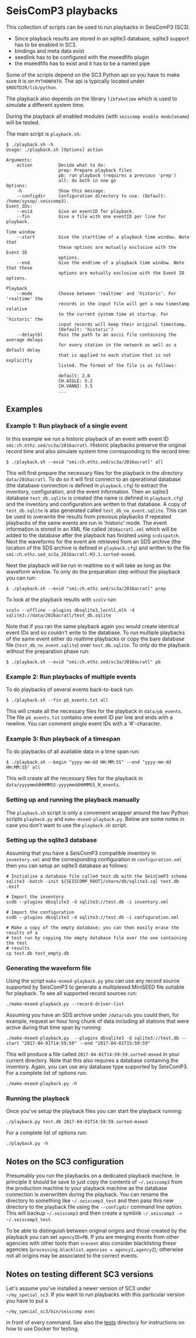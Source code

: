 # SeisComP3 playbacks

This collection of scripts can be used to run playbacks in SeisComP3 (SC3).

- Since playback results are stored in an sqlite3 database, sqlite3 support has to be
enabled in SC3.
- bindings and meta data exist
- seedlink has to be configured with the mseedfifo plugin
- the mseedfifo has to exist and it has to be a named pipe

Some of the scripts depend on the SC3 Python api so you have to make sure
it is on `PYTHONPATH`. The api is typically located under `$ROOTDIR/lib/python`.

The playback also depends on the library `libfaketime` which is used to simulate
a different system time.

During the playback all enabled modules (with `seiscomp enable modulename`) will
be tested.

The main script is `playback.sh`:

    $ ./playback.sh -h
    Usage: ./playback.sh [Options] action

    Arguments:
        action          Decide what to do:
                        prep: Prepare playback files
                        pb: run playback (requires a previous 'prep')
                        all: do both in one go
    Options:
        -h              Show this message.
        --configdir     Configuration directory to use. (Default: /home/sysop/.seiscomp3).
    Event IDs:
        --evid          Give an eventID for playback.
        --fin           Give a file with one eventID per line for playback.

    Time window
        --start         Give the starttime of a playback time window. Note that
                        these options are mutually exclusive with the Event ID
                        options.
        --end           Give the endtime of a playback time window. Note that these
                        options are mutually exclusive with the Event ID options.

    Playback
        --mode          Choose between 'realtime' and 'historic'. For 'realtime' the
                        records in the input file will get a new timestamp relative
                        to the current system time at startup. For 'historic' the
                        input records will keep their original timestamp.
                        (Default: 'historic')
        --delaytbl      Pass the path to an ascii file containing the average delays
                        for every station in the network as well as a default delay
                        that is applied to each station that is not explicitly
                        listed. The format of the file is as follows:

                        default: 2.0
                        CH.AIGLE: 5.2
                        CH.VANNI: 3.5
                        ...




## Examples
### Example 1: Run playback of a single event

In this example we run a historic playback of an event with event ID
`smi:ch.ethz.sed/sc3a/2016acratl`. Historic playbacks preserve the original
record time and also simulate system time corresponding to the record time:

    $ ./playback.sh --evid "smi:ch.ethz.sed/sc3a/2016acratl" all

This will first prepare the necessary files for the playback in the directory `data/2016acratl`. To do so it will first connect to an operational database (the database connection is defined in `playback.cfg`) to extract the inventory,
configuration, and the event information. Then an sqlite3 database `test_db.sqlite`
is created (the name is defined in `playback.cfg`) and the inventory and configuration are written to that database. A copy of `test_db.sqlite` is also generated called `test_db_no_event.sqlite`. This can be
used to overwrite the results from previous playbacks if repeated playbacks of
the same events are run in 'historic' mode. The event information is stored in an
XML file called `2016acratl.xml` which will be added to the database after the
playback has finished using `scdispatch`. Next the waveforms for the event are
retrieved from an SDS archive (the location of the SDS archive is defined in
`playback.cfg`) and written to the file `smi:ch.ethz.sed_sc3a_2016acratl-M3.1.sorted-mseed`.

Next the playback will be run in realtime so it will take as long as the
waveform window. To only do the preparation step without the playback you can run:

    $ ./playback.sh --evid "smi:ch.ethz.sed/sc3a/2016acratl" prep

To look at the playback results with `scolv` run:

    scolv --offline --plugins dbsqlite3,locnll,mlh -d sqlite3://data/2016acratl/test_db.sqlite

Note that if you ran the same playback again you would create identical event IDs
and so couldn't write to the database. To run multiple playbacks of the same event
either do realtime playbacks or copy the bare database file
(`test_db_no_event.sqlite`) over `test_db.sqlite`. To only do the playback
without the preparation phase run:

    $ ./playback.sh --evid "smi:ch.ethz.sed/sc3a/2016acratl" pb

### Example 2: Run playbacks of multiple events

To do playbacks of several events back-to-back run:

    $ ./playback.sh --fin pb_events.txt all

This will create all the necessary files for the playback in `data/pb_events`.
The file `pb_events.txt` contains one event ID per line and ends with a newline.
You can comment single event IDs with a '#'-character.


### Example 3: Run playback of a timespan


To do playbacks of all available data in a time span run:

    $ ./playback.sh --begin "yyyy-mm-dd HH:MM:SS" --end "yyyy-mm-dd HH:MM:SS" all

This will create all the necessary files for the playback in `data/yyyymmddHHMMSS-yyyymmddHHMMSS_N_events`.

### Setting up and running the playback manually
The `playback.sh` script is only a convenient wrapper around the two Python
scripts `playback.py` and `make-mseed-playback.py`. Below are some notes in case
you don't want to use the `playback.sh` script.

### Setting up the sqlite3 database
Assuming that you have a SeisComP3 compatible inventory in `inventory.xml` and
the corresponding configuration in `configuration.xml` then you can setup an
sqlite3 database as follows:

```
# Initialise a database file called test.db with the SeisComP3 schema
sqlite3 -batch -init ${SEISCOMP_ROOT}/share/db/sqlite3.sql test.db .exit

# Import the inventory
scdb --plugins dbsqlite3 -d sqlite3://test.db -i inventory.xml

# Import the configuration
scdb --plugins dbsqlite3 -d sqlite3://test.db -i configuration.xml

# Make a copy of the empty database; you can then easily erase the results of a
# test run by copying the empty database file over the one containing the test
# results   
cp test.db test_empty.db
```

### Generating the waveform file
Using the script `make-mseed-playback.py` you can use any record source
supported by SeisComP3 to generate a multiplexed MiniSEED file suitable for
playback. To see all supported record sources run:
```
./make-mseed-playback.py --record-driver-list
```

Assuming you have an SDS archive under `/data/sds` you could then, for example,
request an hour long chunk of data including all stations that were active
during that time span by running:

```
./make-mseed-playback.py  --plugins dbsqlite3 -d sqlite3://test.db --start "2017-04-01T14:59:59" --end "2017-04-01T15:59:59"
```
This will produce a file called `2017-04-01T14:59:59.sorted-mseed` in your
current directory. Note that this also requires a database containing the
inventory. Again, you can use any database type supported by SeisComP3. For a
complete list of options run:
```
./make-mseed-playback.py -h
```

### Running the playback
Once you've setup the playback files you can start the playback running:
```
./playback.py test.db 2017-04-01T14:59:59.sorted-mseed
```
For a complete list of options run:
```
./playback.py -h
```

## Notes on the SC3 configuration

Presumably you run the playbacks on a dedicated playback machine. In principle it
should be save to just copy the contents of `~/.seiscomp3` from the production
machine to your playback machine as the database connection is overwritten during
the playback. You can rename the directory to something like `~/.seiscomp3_test`
and then pass this new directory to the playback file using the `--configdir`
command line option. This will backup `~/.seiscomp3` and then create a symlink
`~/.seiscomp3 -> ~/.seiscomp3_test`.

To be able to distinguish between original origins and those created by the playback
you can set `agencyID=PB`. If you are merging events from other agencies with
other tools than `scevent` also consider blacklisting these agencies
(`processing.blacklist.agencies = agency1,agency2`); otherwise not all origins
may be associated to the correct events.

## Notes on testing different SC3 versions

Let's assume you've installed a newer version of SC3 under `~/my_special_sc3`.
If you want to run playbacks with this particular version you have to put a

```
~/my_special_sc3/bin/seiscomp exec
```
in front of every command. See also the [tests](tests/README.md) directory for instructions on
how to use Docker for testing.

